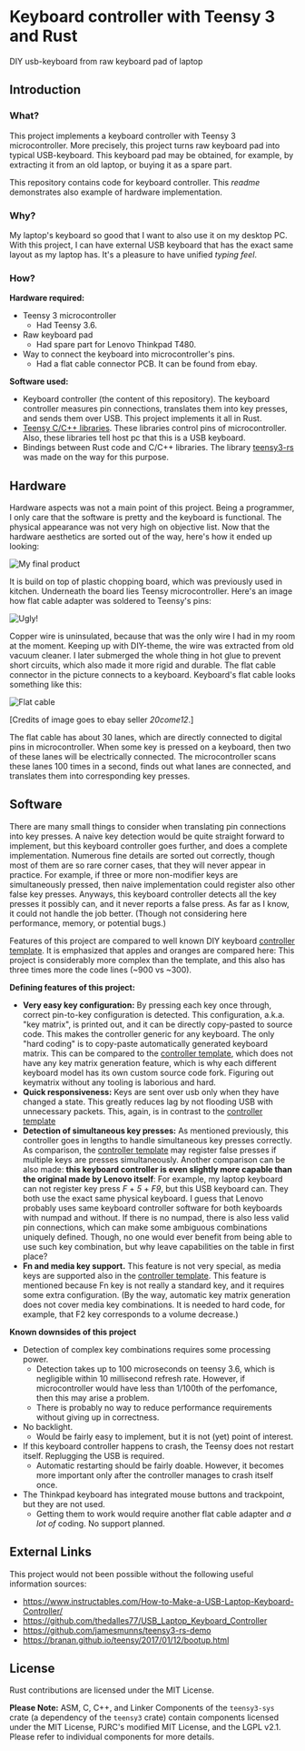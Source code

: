 # Keyboard controller with Teensy 3 and Rust
DIY usb-keyboard from raw keyboard pad of laptop

## Introduction
### What?
This project implements a keyboard controller with Teensy 3 microcontroller. More precisely, this project turns raw keyboard pad into typical USB-keyboard. This keyboard pad may be obtained, for example, by extracting it from an old laptop, or buying it as a spare part. 

This repository contains code for keyboard controller. This _readme_ demonstrates also example of hardware implementation.

### Why?
My laptop's keyboard so good that I want to also use it on my desktop PC. With this project, I can have external USB keyboard that has the exact same layout as my laptop has. It's a pleasure to have unified _typing feel_.

### How?
**Hardware required:**
* Teensy 3 microcontroller
    * Had Teensy 3.6.
* Raw keyboard pad 
    * Had spare part for Lenovo Thinkpad T480.
* Way to connect the keyboard into microcontroller's pins.
    * Had a flat cable connector PCB. It can be found from ebay.
 
**Software used:**
* Keyboard controller (the content of this repository). The keyboard controller measures pin connections, translates them into key presses, and sends them over USB. This project implements it all in Rust. 
* [Teensy C/C++ libraries](https://github.com/PaulStoffregen/cores). These libraries control pins of microcontroller. Also, these libraries tell host pc that this is a USB keyboard.
* Bindings between Rust code and C/C++ libraries. The library [teensy3-rs](https://github.com/tolvanea/teensy3-rs) was made on the way for this purpose.

## Hardware
Hardware aspects was not a main point of this project. Being a programmer, I only care that the software is pretty and the keyboard is functional. The physical appearance was not very high on objective list. Now that the hardware aesthetics are sorted out of the way, here's how it ended up looking:

![My final product](documentation/finished_product.jpg)

It is build on top of plastic chopping board, which was previously used in kitchen. Underneath the board lies Teensy microcontroller. Here's an image how flat cable adapter was soldered to Teensy's pins:

![Ugly!](documentation/not_like_this.jpg)

Copper wire is uninsulated, because that was the only wire I had in my room at the moment. Keeping up with DIY-theme, the wire was extracted from old vacuum cleaner. I later submerged the whole thing in hot glue to prevent short circuits, which also made it more rigid and durable. The flat cable connector in the picture connects to a keyboard. Keyboard's flat cable looks something like this:

![Flat cable](documentation/flat_cable.jpg)

[Credits of image goes to ebay seller _20come12_.] 

The flat cable has about 30 lanes, which are directly connected to digital pins in microcontroller. When some key is pressed on a keyboard, then two of these lanes will be electrically connected. The microcontroller scans these lanes 100 times in a second, finds out what lanes are connected, and translates them into corresponding key presses.

## Software
There are many small things to consider when translating pin connections into key presses. A naive key detection would be quite straight forward to implement, but this keyboard controller goes further, and does a complete implementation. Numerous fine details are sorted out correctly, though most of them are so rare corner cases, that they will never appear in practice. For example, if three or more non-modifier keys are simultaneously pressed, then naive implementation could register also other false key presses. Anyways, this keyboard controller detects all the key presses it possibly can, and it never reports a false press. As far as I know, it could not handle the job better. (Though not considering here performance, memory, or potential bugs.)

Features of this project are compared to well known DIY keyboard [controller template](https://github.com/thedalles77/USB_Laptop_Keyboard_Controller). It is emphasized that apples and oranges are compared here: This project is considerably more complex than the template, and this also has three times more the code lines (~900 vs ~300). 

**Defining features of this project:**
* **Very easy key configuration:** By pressing each key once through, correct pin-to-key configuration is detected. This configuration, a.k.a. "key matrix", is printed out, and it can be directly copy-pasted to source code. This makes the controller generic for any keyboard. The only "hard coding" is to copy-paste automatically generated keyboard matrix. This can be compared to the [controller template](https://github.com/thedalles77/USB_Laptop_Keyboard_Controller), which does not have any key matrix generation feature, which is why each different keyboard model has its own custom source code fork. Figuring out keymatrix without any tooling is laborious and hard.
* **Quick responsiveness:** Keys are sent over usb only when they have changed a state. This greatly reduces lag by not flooding USB with unnecessary packets. This, again, is in contrast to the [controller template](https://github.com/thedalles77/USB_Laptop_Keyboard_Controller)
* **Detection of simultaneous key presses:** As mentioned previously, this controller goes in lengths to handle simultaneous key presses correctly. As comparison, the [controller template](https://github.com/thedalles77/USB_Laptop_Keyboard_Controller) may register false presses if multiple keys are presses simultaneously. Another comparison can be also made: **this keyboard controller is even slightly more capable than the original made by Lenovo itself**: For example, my laptop keyboard can not register key press _F_ + _5_ + _F9_, but this USB keyboard can. They both use the exact same physical keyboard. I guess that Lenovo probably uses same keyboard controller software for both keyboards with numpad and without. If there is no numpad, there is also less valid pin connections, which can make some ambiguous combinations uniquely defined. Though, no one would ever benefit from being able to use such key combination, but why leave capabilities on the table in first place?
* **Fn and media key support.** This feature is not very special, as media keys are supported also in the [controller template](https://github.com/thedalles77/USB_Laptop_Keyboard_Controller). This feature is mentioned because Fn key is not really a standard key, and it requires some extra configuration. (By the way, automatic key matrix generation does not cover media key combinations. It is needed to hard code, for example, that F2 key corresponds to a volume decrease.)

**Known downsides of this project**
* Detection of complex key combinations requires some processing power. 
    * Detection takes up to 100 microseconds on teensy 3.6, which is negligible within 10 millisecond refresh rate. However, if microcontroller would have less than 1/100th of the perfomance, then this may arise a problem. 
    * There is probably no way to reduce performance requirements without giving up in correctness. 
* No backlight.
    * Would be fairly easy to implement, but it is not (yet) point of interest.
* If this keyboard controller happens to crash, the Teensy does not restart itself. Replugging the USB is required.
    * Automatic restarting should be fairly doable. However, it becomes more important only after the controller manages to crash itself once.
* The Thinkpad keyboard has integrated mouse buttons and trackpoint, but they are not used.
    * Getting them to work would require another flat cable adapter and _a lot of_ coding. No support planned.



## External Links
This project would not been possible without the following useful information sources:
* https://www.instructables.com/How-to-Make-a-USB-Laptop-Keyboard-Controller/
* https://github.com/thedalles77/USB_Laptop_Keyboard_Controller  
* https://github.com/jamesmunns/teensy3-rs-demo
* https://branan.github.io/teensy/2017/01/12/bootup.html


## License
Rust contributions are licensed under the MIT License.

**Please Note:** ASM, C, C++, and Linker Components of the `teensy3-sys` crate (a dependency of the `teensy3` crate) contain components licensed under the MIT License, PJRC's modified MIT License, and the LGPL v2.1. Please refer to individual components for more details.
